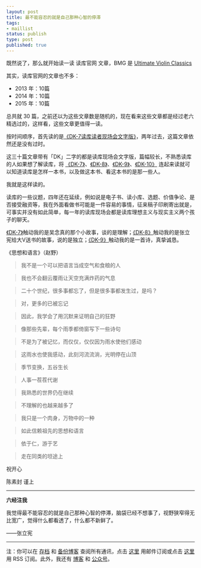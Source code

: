 ```yaml
--- 
layout: post
title: 最不能容忍的就是自己那种心智的停滞
tags: 
- maillist
status: publish
type: post
published: true
---
```


既然说了，那么就开始读一读 读库官网 文章，BMG 是 [Ultimate Violin Classics](http://www.xiami.com/album/453797?spm=a1z1s.3521873.23310065.7.PPuBHJ)

其实，读库官网的文章也不多：

- 2013 年：10篇
- 2014 年：10篇
- 2015 年：10篇

总共就 30 篇，之前还以为这些文章数是随机的，现在看来这些文章都是经过老六精选过的，这样看，这些文章更值得一读。

按时间顺序，首先读的是[《DK-7读库读者现场会文字版》](http://www.duku.cn/article-dukuhuodong-172.html)，两年过去，这篇文章依然还是没有过时。

这三十篇文章带有「DK」二字的都是读库现场会文字版，篇幅较长，不熟悉读库的人如果想了解读库，将 [《DK-7》](http://www.duku.cn/article-dukuhuodong-172.html)、[《DK-8》](http://www.duku.cn/article-dukuhuodong-164.html)、[《DK-9》](http://www.duku.cn/article-dukuhuodong-161.html)、[《DK-10》](http://www.duku.cn/article-bianjishouji2015-249.html) 连起来读就可以知道读库是怎样一本书，以及做这本书、看这本书的是那一些人。

我就是这样读的。

读库的一些议题，四年还在延续，例如说是电子书、读小库、选题、价值争论、是否接受融资等，我在外面看做书可能是一件容易的事情，征来稿子印刷寄出就是，可事实并没有如此简单，每一年的读库现场会都是读库理想主义与现实主义两个孩子的聊天。

[《DK-7》](http://www.duku.cn/article-dukuhuodong-172.html)触动我的是吴念真的那个小故事，谈的是理解；[《DK-8》](http://www.duku.cn/article-dukuhuodong-164.html)触动我的是张立宪给大V送书的故事，说的是独立；[《DK-9》](http://www.duku.cn/article-dukuhuodong-161.html)触动我的是一首诗，真挚诚恳。

《思想和语言》（赵野）

>我不是一个可以把语言当成空气和食粮的人

>我也不会翻云覆雨让天空充满炸药的气息

>二十个世纪，很多事都忘了，但是很多事都发生过，是吗？

>对，更多的已被忘记

>因此，我学会了用沉默来证明自己的狂野

>像那些先辈，每个雨季都倚窗写下一些诗句

>不是为了被记忆，而仅仅，仅仅因为雨水使他们感动

>这雨水也使我感动，此刻河流流淌，光明停在山顶


>季节变换，五谷生长

>人事一茬茬代谢

>我熟悉的世界仍在继续

>不理解的也越来越多了

>我只是一个肉身，万物中的一种

>如此信赖祖先的思想和语言

>依于仁，游于艺

>走在同类的坦途上


祝开心

陈素封 谨上

----

**六经注我**

我觉得最不能容忍的就是自己那种心智的停滞，脑袋已经不想事了，视野狭窄得无比宽广，觉得什么都看透了，什么都不新鲜了。

——张立宪


----

注：你可以在 [存档](http://tinyletter.com/cnfeat/archive) 和 [备份博客](mesule.com) 查阅所有通讯，点击 [这里](http://tinyletter.com/cnfeat) 用邮件订阅或点击  [这里](http://mesule.com/feed/) 用 RSS 订阅。此外，我还有 [博客](cnfeat.com) 和 [公众号](http://t.cn/RGaif2N)。
